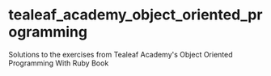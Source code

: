 # tealeaf_academy_object_oriented_programming
Solutions to the exercises from Tealeaf Academy's Object Oriented Programming With Ruby Book
